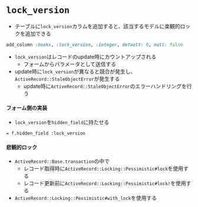 # `lock_version`
- テーブルに`lock_version`カラムを追加すると、該当するモデルに楽観的ロックを追加できる

```ruby
add_column :books, :lock_version, :integer, default: 0, null: false
```

- `lock_version`はレコードのupdate時にカウントアップされる
  - フォームからパラメータとして送信する
- update時に`lock_version`が異なると競合が発生し、`ActiveRecord::StaleObjectError`が発生する
  - update時に`ActiveRecord::StaleObjectError`のエラーハンドリングを行う

#### フォーム側の実装
- `lock_version`を`hidden_field`に持たせる

```haml
= f.hidden_field :lock_version
```

#### 悲観的ロック
- `ActiveRecord::Base.transaction`の中で
  - レコード取得時に`ActiveRecord::Locking::Pessimistic#lock`を使用する
  - レコード更新前に`ActiveRecord::Locking::Pessimistic#lock!`を使用する
- `ActiveRecord::Locking::Pessimistic#with_lock`を使用する
